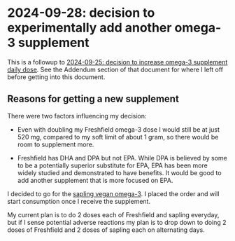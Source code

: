 # 2024-09-28: decision to experimentally add another omega-3 supplement

This is a followup to [2024-09-25: decision to increase omega-3
supplement daily
dose](2024-09-25-decision-to-increase-omega-3-supplement-daily-dose.md). See
the Addendum section of that document for where I left off before
getting into this document.

## Reasons for getting a new supplement

There were two factors influencing my decision:

* Even with doubling my Freshfield omega-3 dose I would still be at
  just 520 mg, compared to my soft limit of about 1 gram, so there
  would be room to supplement more.

* Freshfield has DHA and DPA but not EPA. While DPA is believed by
  some to be a potentially superior substitute for EPA, EPA has been
  more widely studied and demonstrated to have benefits. It would be
  good to add another supplement that is more focused on EPA.

I decided to go for the [sapling vegan
omega-3](https://www.amazon.com/gp/product/B09ZQ3FWBZ/). I placed the
order and will start consumption once I receive the supplement.

My current plan is to do 2 doses each of Freshfield and sapling
everyday, but if I sense potential adverse reactions my plan is to
drop down to doing 2 doses of Freshfield and 2 doses of sapling each
on alternating days.
